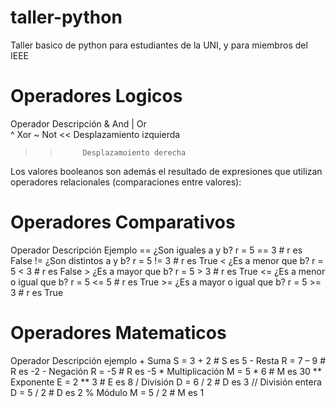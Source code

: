 taller-python
=============

Taller basico de python para estudiantes de la UNI, y para miembros del IEEE

Operadores Logicos
==================

Operador	Descripción	
&			And	
|			Or	
^ 			Xor	
~ 			Not	
<<			Desplazamiento izquierda	
>>			Desplazamoiento derecha	

Los valores booleanos son además el resultado de expresiones que utilizan operadores relacionales (comparaciones entre valores):

Operadores Comparativos
=======================

Operador	Descripción					Ejemplo
	==		¿Son iguales a y b?			r = 5 == 3 # r es False
	!=		¿Son distintos a y b?		r = 5 != 3 # r es True
	<		¿Es a menor que b?			r = 5 < 3 # r es False
	>		¿Es a mayor que b?			r = 5 > 3 # r es True
	<=		¿Es a menor o igual que b?	r = 5 <= 5 # r es True
	>=		¿Es a mayor o igual que b?	r = 5 >= 3 # r es True

Operadores Matematicos
======================

Operador	Descripción		ejemplo
	+		Suma			S = 3 + 2 	# S es 5
	-		Resta			R = 7 – 9  	# R es -2
	-		Negación		R = -5   	# R es -5
	*		Multiplicación	M = 5 * 6 	# M es 30
	**		Exponente		E = 2 ** 3 	# E es 8
	/		División		D = 6 / 2 	# D es 3
	//		División entera	D = 5 / 2   # D es 2
	%		Módulo			M = 5 / 2 	# M es 1


	